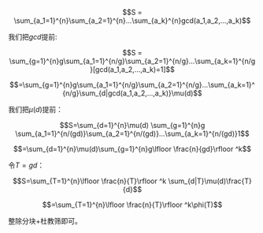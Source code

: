 $$S = \sum_{a_1=1}^{n}\sum_{a_2=1}^{n}...\sum_{a_k}^{n}gcd(a_1,a_2,...,a_k)$$

我们把$gcd$提前:

$$S = \sum_{g=1}^{n}g\sum_{a_1=1}^{n/g}\sum_{a_2=1}^{n/g}...\sum_{a_k=1}^{n/g}[gcd(a_1,a_2,...,a_k)=1]$$

$$=\sum_{g=1}^{n}g\sum_{a_1=1}^{n/g}\sum_{a_2=1}^{n/g}...\sum_{a_k=1}^{n/g}\sum_{d|gcd(a_1,a_2,...,a_k)}\mu(d)$$

我们把$\mu(d)$提前：

$$S=\sum_{d=1}^{n}\mu(d) \sum_{g=1}^{n}g \sum_{a_1=1}^{n/(gd)}\sum_{a_2=1}^{n/(gd)}...\sum_{a_k=1}^{n/(gd)}1$$

$$=\sum_{d=1}^{n}\mu(d)\sum_{g=1}^{n}g\lfloor \frac{n}{gd}\rfloor ^k$$

令$T=gd$：

$$S=\sum_{T=1}^{n}\lfloor \frac{n}{T}\rfloor ^k \sum_{d|T}\mu(d)\frac{T}{d}$$

$$=\sum_{T=1}^{n}\lfloor \frac{n}{T}\rfloor ^k\phi(T)$$

整除分块+杜教筛即可。